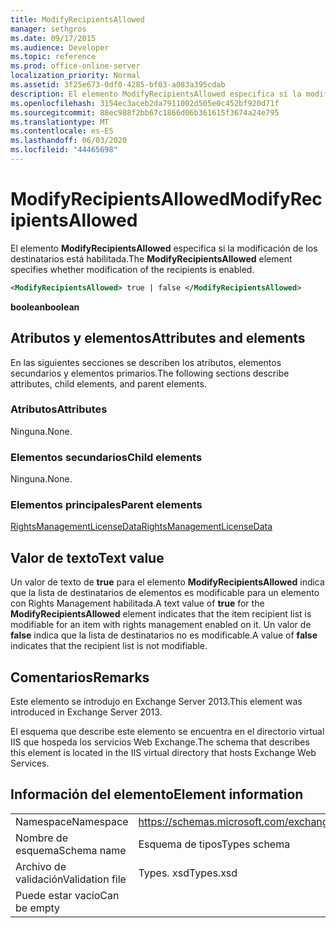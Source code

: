 ```yaml
---
title: ModifyRecipientsAllowed
manager: sethgros
ms.date: 09/17/2015
ms.audience: Developer
ms.topic: reference
ms.prod: office-online-server
localization_priority: Normal
ms.assetid: 3f25e673-0df0-4285-bf03-a083a395cdab
description: El elemento ModifyRecipientsAllowed especifica si la modificación de los destinatarios está habilitada.
ms.openlocfilehash: 3154ec3aceb2da7911002d505e0c452bf920d71f
ms.sourcegitcommit: 88ec988f2bb67c1866d06b361615f3674a24e795
ms.translationtype: MT
ms.contentlocale: es-ES
ms.lasthandoff: 06/03/2020
ms.locfileid: "44465698"
---
```

# <a name="modifyrecipientsallowed"></a><span data-ttu-id="0cc9e-103">ModifyRecipientsAllowed</span><span class="sxs-lookup"><span data-stu-id="0cc9e-103">ModifyRecipientsAllowed</span></span>

<span data-ttu-id="0cc9e-104">El elemento **ModifyRecipientsAllowed** especifica si la modificación de los destinatarios está habilitada.</span><span class="sxs-lookup"><span data-stu-id="0cc9e-104">The **ModifyRecipientsAllowed** element specifies whether modification of the recipients is enabled.</span></span> 
  
```XML
<ModifyRecipientsAllowed> true | false </ModifyRecipientsAllowed>
```

 <span data-ttu-id="0cc9e-105">**boolean**</span><span class="sxs-lookup"><span data-stu-id="0cc9e-105">**boolean**</span></span>
## <a name="attributes-and-elements"></a><span data-ttu-id="0cc9e-106">Atributos y elementos</span><span class="sxs-lookup"><span data-stu-id="0cc9e-106">Attributes and elements</span></span>

<span data-ttu-id="0cc9e-107">En las siguientes secciones se describen los atributos, elementos secundarios y elementos primarios.</span><span class="sxs-lookup"><span data-stu-id="0cc9e-107">The following sections describe attributes, child elements, and parent elements.</span></span>
  
### <a name="attributes"></a><span data-ttu-id="0cc9e-108">Atributos</span><span class="sxs-lookup"><span data-stu-id="0cc9e-108">Attributes</span></span>

<span data-ttu-id="0cc9e-109">Ninguna.</span><span class="sxs-lookup"><span data-stu-id="0cc9e-109">None.</span></span>
  
### <a name="child-elements"></a><span data-ttu-id="0cc9e-110">Elementos secundarios</span><span class="sxs-lookup"><span data-stu-id="0cc9e-110">Child elements</span></span>

<span data-ttu-id="0cc9e-111">Ninguna.</span><span class="sxs-lookup"><span data-stu-id="0cc9e-111">None.</span></span>
  
### <a name="parent-elements"></a><span data-ttu-id="0cc9e-112">Elementos principales</span><span class="sxs-lookup"><span data-stu-id="0cc9e-112">Parent elements</span></span>

[<span data-ttu-id="0cc9e-113">RightsManagementLicenseData</span><span class="sxs-lookup"><span data-stu-id="0cc9e-113">RightsManagementLicenseData</span></span>](rightsmanagementlicensedata.md)
  
## <a name="text-value"></a><span data-ttu-id="0cc9e-114">Valor de texto</span><span class="sxs-lookup"><span data-stu-id="0cc9e-114">Text value</span></span>

<span data-ttu-id="0cc9e-115">Un valor de texto de **true** para el elemento **ModifyRecipientsAllowed** indica que la lista de destinatarios de elementos es modificable para un elemento con Rights Management habilitada.</span><span class="sxs-lookup"><span data-stu-id="0cc9e-115">A text value of **true** for the **ModifyRecipientsAllowed** element indicates that the item recipient list is modifiable for an item with rights management enabled on it.</span></span> <span data-ttu-id="0cc9e-116">Un valor de **false** indica que la lista de destinatarios no es modificable.</span><span class="sxs-lookup"><span data-stu-id="0cc9e-116">A value of **false** indicates that the recipient list is not modifiable.</span></span> 
  
## <a name="remarks"></a><span data-ttu-id="0cc9e-117">Comentarios</span><span class="sxs-lookup"><span data-stu-id="0cc9e-117">Remarks</span></span>

<span data-ttu-id="0cc9e-118">Este elemento se introdujo en Exchange Server 2013.</span><span class="sxs-lookup"><span data-stu-id="0cc9e-118">This element was introduced in Exchange Server 2013.</span></span>
  
<span data-ttu-id="0cc9e-119">El esquema que describe este elemento se encuentra en el directorio virtual IIS que hospeda los servicios Web Exchange.</span><span class="sxs-lookup"><span data-stu-id="0cc9e-119">The schema that describes this element is located in the IIS virtual directory that hosts Exchange Web Services.</span></span>
  
## <a name="element-information"></a><span data-ttu-id="0cc9e-120">Información del elemento</span><span class="sxs-lookup"><span data-stu-id="0cc9e-120">Element information</span></span>

|||
|:-----|:-----|
|<span data-ttu-id="0cc9e-121">Namespace</span><span class="sxs-lookup"><span data-stu-id="0cc9e-121">Namespace</span></span>  <br/> |https://schemas.microsoft.com/exchange/services/2006/types  <br/> |
|<span data-ttu-id="0cc9e-122">Nombre de esquema</span><span class="sxs-lookup"><span data-stu-id="0cc9e-122">Schema name</span></span>  <br/> |<span data-ttu-id="0cc9e-123">Esquema de tipos</span><span class="sxs-lookup"><span data-stu-id="0cc9e-123">Types schema</span></span>  <br/> |
|<span data-ttu-id="0cc9e-124">Archivo de validación</span><span class="sxs-lookup"><span data-stu-id="0cc9e-124">Validation file</span></span>  <br/> |<span data-ttu-id="0cc9e-125">Types. xsd</span><span class="sxs-lookup"><span data-stu-id="0cc9e-125">Types.xsd</span></span>  <br/> |
|<span data-ttu-id="0cc9e-126">Puede estar vacío</span><span class="sxs-lookup"><span data-stu-id="0cc9e-126">Can be empty</span></span>  <br/> ||
   

